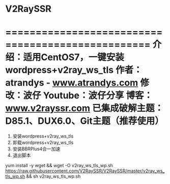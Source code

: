 # V2RaySSR
==================================================
 介绍：适用CentOS7，一键安装wordpress+v2ray_ws_tls
 作者：atrandys - www.atrandys.com
 修改：波仔
 Youtube：波仔分享
 博客：www.v2rayssr.com
 已集成破解主题：D85.1、DUX6.0、Git主题（推荐使用）
==================================================
1. 安装wordpress+v2ray_ws_tls
2. 卸载wordpress+v2ray_ws_tls
3. 安装BBRPlus4合一加速
0. 退出脚本


yum install -y wget && wget -O v2ray_ws_tls_wp.sh https://raw.githubusercontent.com/V2RaySSR/V2RaySSR/master/v2ray_ws_tls_wp.sh && sh v2ray_ws_tls_wp.sh
